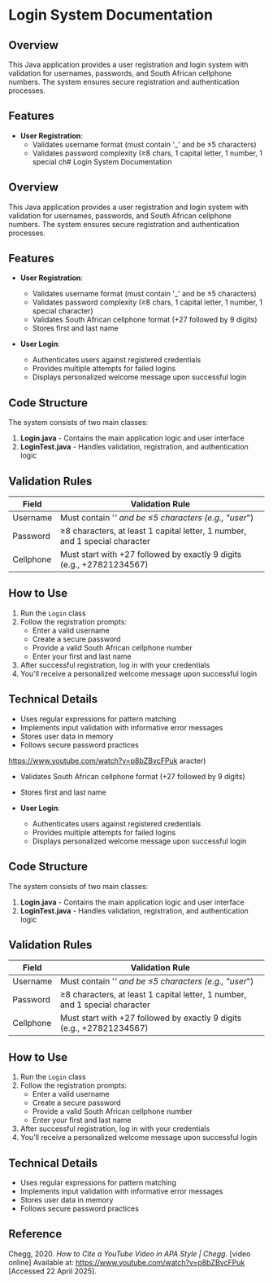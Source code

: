 # Login System Documentation

## Overview
This Java application provides a user registration and login system with validation for usernames, passwords, and South African cellphone numbers. The system ensures secure registration and authentication processes.

## Features

- **User Registration**:
  - Validates username format (must contain '_' and be ≤5 characters)
  - Validates password complexity (≥8 chars, 1 capital letter, 1 number, 1 special ch# Login System Documentation

## Overview
This Java application provides a user registration and login system with validation for usernames, passwords, and South African cellphone numbers. The system ensures secure registration and authentication processes.

## Features

- **User Registration**:
  - Validates username format (must contain '_' and be ≤5 characters)
  - Validates password complexity (≥8 chars, 1 capital letter, 1 number, 1 special character)
  - Validates South African cellphone format (+27 followed by 9 digits)
  - Stores first and last name

- **User Login**:
  - Authenticates users against registered credentials
  - Provides multiple attempts for failed logins
  - Displays personalized welcome message upon successful login

## Code Structure
The system consists of two main classes:

1. **Login.java** - Contains the main application logic and user interface
2. **LoginTest.java** - Handles validation, registration, and authentication logic

## Validation Rules
| Field        | Validation Rule                                                                 |
|--------------|---------------------------------------------------------------------------------|
| Username     | Must contain '_' and be ≤5 characters (e.g., "user_")                          |
| Password     | ≥8 characters, at least 1 capital letter, 1 number, and 1 special character    |
| Cellphone    | Must start with +27 followed by exactly 9 digits (e.g., +27821234567)          |

## How to Use
1. Run the `Login` class
2. Follow the registration prompts:
   - Enter a valid username
   - Create a secure password
   - Provide a valid South African cellphone number
   - Enter your first and last name
3. After successful registration, log in with your credentials
4. You'll receive a personalized welcome message upon successful login

## Technical Details
- Uses regular expressions for pattern matching
- Implements input validation with informative error messages
- Stores user data in memory 
- Follows secure password practices

https://www.youtube.com/watch?v=p8bZBvcFPuk
aracter)
  - Validates South African cellphone format (+27 followed by 9 digits)
  - Stores first and last name

- **User Login**:
  - Authenticates users against registered credentials
  - Provides multiple attempts for failed logins
  - Displays personalized welcome message upon successful login

## Code Structure
The system consists of two main classes:

1. **Login.java** - Contains the main application logic and user interface
2. **LoginTest.java** - Handles validation, registration, and authentication logic

## Validation Rules
| Field        | Validation Rule                                                                 |
|--------------|---------------------------------------------------------------------------------|
| Username     | Must contain '_' and be ≤5 characters (e.g., "user_")                          |
| Password     | ≥8 characters, at least 1 capital letter, 1 number, and 1 special character    |
| Cellphone    | Must start with +27 followed by exactly 9 digits (e.g., +27821234567)          |

## How to Use
1. Run the `Login` class
2. Follow the registration prompts:
   - Enter a valid username
   - Create a secure password
   - Provide a valid South African cellphone number
   - Enter your first and last name
3. After successful registration, log in with your credentials
4. You'll receive a personalized welcome message upon successful login

## Technical Details
- Uses regular expressions for pattern matching
- Implements input validation with informative error messages
- Stores user data in memory 
- Follows secure password practices

## Reference 
Chegg, 2020. *How to Cite a YouTube Video in APA Style | Chegg*. [video online] Available at: <https://www.youtube.com/watch?v=p8bZBvcFPuk> [Accessed 22 April 2025].
